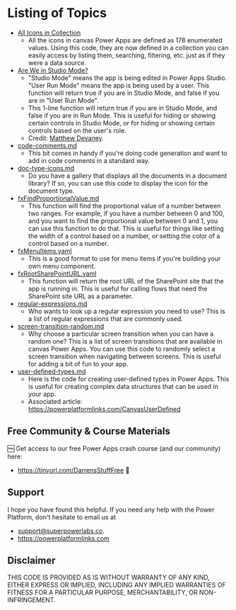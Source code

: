 # Listing of Topics

- [All Icons in Collection](all-icons-in-collection.md) 
    - All the icons in canvas Power Apps are defined as 178 enumerated values. Using this code, they are now defined in a collection you can easily access by listing them, searching, filtering, etc. just as if they were a data source. 
- [Are We in Studio Mode?](are-we-in-studio.mode.md)
    - "Studio Mode" means the app is being edited in Power Apps Studio. "User Run Mode" means the app is being used by a user. This function will return true if you are in Studio Mode, and false if you are in "User Run Mode".
    - This 1-line function will return true if you are in Studio Mode, and false if you are in Run Mode. This is useful for hiding or showing certain controls in Studio Mode, or for hiding or showing certain controls based on the user's role.
    - Credit: [Matthew Devaney](https://github.com/matthewdevaney). 
- [code-comments.md](code-comments.md)
    - This bit comes in handy if you're doing code generation and want to add in code comments in a standard way. 
- [doc-type-icons.md](doc-type-icons.md)
    - Do you have a gallery that displays all the documents in a document library? If so, you can use this code to display the icon for the document type.
- [fxFindProportionalValue.md](fxFindProportionalValue.md)
    - This function will find the proportional value of a number between two ranges. For example, if you have a number between 0 and 100, and you want to find the proportional value between 0 and 1, you can use this function to do that. This is useful for things like setting the width of a control based on a number, or setting the color of a control based on a number.
- [fxMenuItems.yaml](fxMenuItems.yaml)
    - This is a good format to use for menu items if you're building your own menu component. 
- [fxRootSharePointURL.yaml](fxRootSharePointURL.yaml)
    - This function will return the root URL of the SharePoint site that the app is running in. This is useful for calling flows that need the SharePoint site URL as a parameter.
- [regular-expressions.md](regular-expressions.md)
    - Who wants to look up a regular expression you need to use? This is a list of regular expressions that are commonly used.
- [screen-transition-random.md](screen-transition-random.md)
    - Why choose a particular screen transition when you can have a random one? This is a list of screen transitions that are available in canvas Power Apps. You can use this code to randomly select a screen transition when navigating between screens. This is useful for adding a bit of fun to your app.
- [user-defined-types.md](user-defined-types.md)
    - Here is the code for creating user-defined types in Power Apps. This is useful for creating complex data structures that can be used in your app.
    - Associated article: https://powerplatformlinks.com/CanvasUserDefined

## Free Community & Course Materials
🆓 Get access to our free Power Apps crash course (and our community) here: 
- https://tinyurl.com/DarrensStuffFree 🔗

## Support

I hope you have found this helpful. If you need any help with the Power Platform, don't hesitate to email us at 
* [support@superpowerlabs.co](support@superpowerlabs.co).
* https://powerplatformlinks.com 

## Disclaimer

THIS CODE IS PROVIDED AS IS WITHOUT WARRANTY OF ANY KIND, EITHER EXPRESS OR IMPLIED, INCLUDING ANY IMPLIED WARRANTIES OF FITNESS FOR A PARTICULAR PURPOSE, MERCHANTABILITY, OR NON-INFRINGEMENT.

